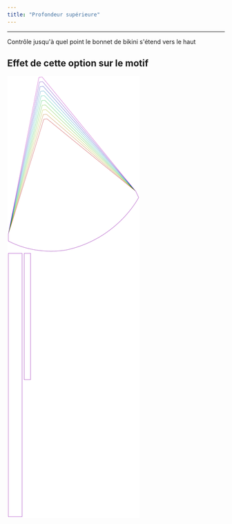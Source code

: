 ```yaml
---
title: "Profondeur supérieure"
---
```


***

Contrôle jusqu'à quel point le bonnet de bikini s'étend vers le haut

## Effet de cette option sur le motif

![Cette image montre l'effet de cette option en superposant plusieurs variantes qui ont une valeur différente pour cette option](bee_topdepth_sample.svg "Effet de cette option sur le motif")
